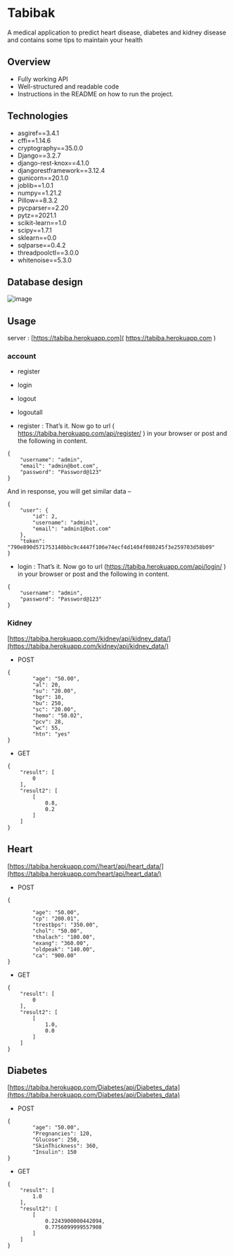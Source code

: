 # Tabibak
A medical application to predict heart disease, diabetes and kidney disease and contains some tips to maintain your health

## Overview
* Fully working API
* Well-structured and readable code
* Instructions in the README on how to run the project.

## Technologies
* asgiref==3.4.1
* cffi==1.14.6
* cryptography==35.0.0
* Django==3.2.7
* django-rest-knox==4.1.0
* djangorestframework==3.12.4
* gunicorn==20.1.0
* joblib==1.0.1
* numpy==1.21.2
* Pillow==8.3.2
* pycparser==2.20
* pytz==2021.1
* scikit-learn==1.0
* scipy==1.7.1
* sklearn==0.0
* sqlparse==0.4.2
* threadpoolctl==3.0.0
* whitenoise==5.3.0

## Database design
![image](https://user-images.githubusercontent.com/76946030/135693730-d1a8e33f-a550-4c72-911b-6e565ddc1f0f.png)


## Usage
server : [https://tabiba.herokuapp.com]( https://tabiba.herokuapp.com ) 

### account
* register
* login
* logout
* logoutall

* register :
That’s it. Now go to url ( https://tabiba.herokuapp.com/api/register/ ) in your browser or post and the following in content.
````
{
    "username": "admin",
    "email": "admin@bot.com",
    "password": "Password@123"
}

````
And in response, you will get similar data –

````
{
    "user": {
        "id": 2,
        "username": "admin1",
        "email": "admin1@bot.com"
    },
    "token": "790e890d571753148bbc9c4447f106e74ecf4d1404f080245f3e259703d58b09"
}
````

* login :
That’s it. Now go to url (https://tabiba.herokuapp.com/api/login/ ) in your browser or post and the following in content.

````
{
    "username": "admin",
    "password": "Password@123"
}
````

### Kidney
[https://tabiba.herokuapp.com//kidney/api/kidney_data/](https://tabiba.herokuapp.com/kidney/api/kidney_data/)

* POST
````
{
        "age": "50.00",
        "al": 20,
        "su": "20.00",
        "bgr": 10,
        "bu": 250,
        "sc": "20.00",
        "hemo": "50.02",
        "pcv": 28,
        "wc": 55,
        "htn": "yes"
}
````
* GET
````
{
    "result": [
        0
    ],
    "result2": [
        [
            0.8,
            0.2
        ]
    ]
}
````

## Heart
[https://tabiba.herokuapp.com//heart/api/heart_data/](https://tabiba.herokuapp.com/heart/api/heart_data/)

* POST
````
{

        "age": "50.00",
        "cp": "200.01",
        "trestbps": "350.00",
        "chol": "50.00",
        "thalach": "100.00",
        "exang": "360.00",
        "oldpeak": "140.00",
        "ca": "900.00"
}
````
* GET
````
{
    "result": [
        0
    ],
    "result2": [
        [
            1.0,
            0.0
        ]
    ]
}
````

## Diabetes
[https://tabiba.herokuapp.com/Diabetes/api/Diabetes_data](https://tabiba.herokuapp.com/Diabetes/api/Diabetes_data)

* POST
````
{
        "age": "50.00",
        "Pregnancies": 120,
        "Glucose": 250,
        "SkinThickness": 360,
        "Insulin": 150
}
````
* GET
````
{
    "result": [
        1.0
    ],
    "result2": [
        [
            0.2243900000442094,
            0.7756099999557908
        ]
    ]
}
````


